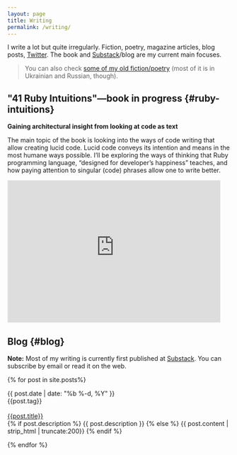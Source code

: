 ```yaml
---
layout: page
title: Writing
permalink: /writing/
---
```


<div class="callout">I write a lot but quite irregularly. Fiction, poetry, magazine articles, blog posts, <a href="https://twitter.com/zverok">Twitter</a>. The book and <a href="https://zverok.substack.com">Substack</a>/blog are my current main focuses.</div>

> You can also check [some of my old fiction/poetry](/writing/old/) (most of it is in Ukrainian and Russian, though).

## "41 Ruby Intuitions"—book in progress {#ruby-intuitions}

**Gaining architectural insight from looking at code as text**

The main topic of the book is looking into the ways of code writing that allow creating lucid code. Lucid code conveys its intention and means in the most humane ways possible. I’ll be exploring the ways of thinking that Ruby programming language, “designed for developer’s happiness” teaches, and how paying attention to singular (code) phrases allow one to write better.

<iframe src="https://rubyintuitions.substack.com/embed" width="480" height="320" style="border:1px solid #EEE; background:white;" frameborder="0" scrolling="no"></iframe>

## Blog {#blog}

**Note:** Most of my writing is currently first published at [Substack](https://zverok.substack.com). You can subscribe by email or read it on the web.

{% for post in site.posts%}
<div class="post postContent">
  <div  class="postDate"><time datetime="{{ post.date | date_to_xmlschema }}" itemprop="datePublished">{{ post.date | date: "%b %-d, %Y" }}</time>
  </div>
  <div class="postTag">
    {{post.tag}}
  </div>
  <br>
  <div class="postTitle">
  <a class='postLink' href="{{site.url}}{{site.baseurl}}{{post.url}}">{{post.title}}</a>
  </div>
  <div class="postExt">
    {% if post.description %}
      {{ post.description }}
    {% else %}
      {{ post.content | strip_html | truncate:200}}
    {% endif %}
  </div>
</div>

{% endfor %}

